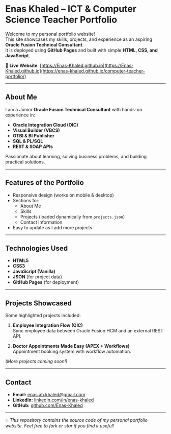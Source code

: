 #  Enas Khaled – ICT & Computer Science Teacher Portfolio

Welcome to my personal portfolio website!  
This site showcases my skills, projects, and experience as an aspiring **Oracle Fusion Technical Consultant**.  
It is deployed using **GitHub Pages** and built with simple **HTML, CSS, and JavaScript**.

🔗 **Live Website**: [https://Enas-Khaled.github.io](https://Enas-Khaled.github.io](https://enas-khaled.github.io/computer-teacher-portfolio/)

---

##  About Me
I am a Junior **Oracle Fusion Technical Consultant** with hands-on experience in:

- **Oracle Integration Cloud (OIC)**
- **Visual Builder (VBCS)**
- **OTBI & BI Publisher**
- **SQL & PL/SQL**
- **REST & SOAP APIs**

Passionate about learning, solving business problems, and building practical solutions.

---

##  Features of the Portfolio
- Responsive design (works on mobile & desktop)
- Sections for:
  - About Me
  - Skills
  - Projects (loaded dynamically from `projects.json`)
  - Contact Information
- Easy to update as I add more projects

---

## Technologies Used
- **HTML5**
- **CSS3**
- **JavaScript (Vanilla)**
- **JSON** (for project data)
- **GitHub Pages** (for deployment)

---

## Projects Showcased
Some highlighted projects included:
1. **Employee Integration Flow (OIC)**  
   Sync employee data between Oracle Fusion HCM and an external REST API.

2. **Doctor Appointments Made Easy (APEX + Workflows)**  
   Appointment booking system with workflow automation.

*(More projects coming soon!)*

---

## Contact
- **Email:** [enas.ah.khaled@gmail.com](mailto:enas.ah.khaled@gmail.com)  
- **LinkedIn:** [linkedin.com/in/enas-khaled](https://www.linkedin.com/in/enas-khaled)  
- **GitHub:** [github.com/Enas-Khaled](https://github.com/Enas-Khaled)

---

💡 *This repository contains the source code of my personal portfolio website. Feel free to fork or star if you find it useful!*

